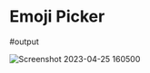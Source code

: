 <h1>Emoji Picker</h1>


#output


![Screenshot 2023-04-25 160500](https://user-images.githubusercontent.com/83571284/234251660-b9170122-413b-4844-af57-e91336e6cc8a.png)
